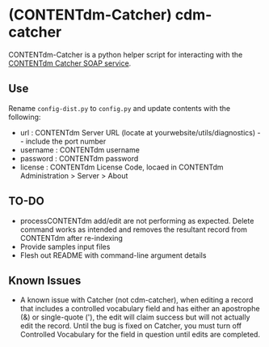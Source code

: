 # (CONTENTdm-Catcher) cdm-catcher

CONTENTdm-Catcher is a python helper script for interacting with the [CONTENTdm Catcher SOAP service](https://help.oclc.org/Metadata_Services/CONTENTdm/CONTENTdm_Catcher/Guide_to_the_CONTENTdm_Catcher).

## Use

Rename `config-dist.py` to `config.py` and update contents with the following:

- url : CONTENTdm Server URL (locate at yourwebsite/utils/diagnostics) -- include the port number
- username : CONTENTdm username
- password : CONTENTdm password
- license : CONTENTdm License Code, locaed in CONTENTdm Administration > Server > About

## TO-DO

- processCONTENTdm add/edit are not performing as expected. Delete command works as intended and removes the resultant record from CONTENTdm after re-indexing
- Provide samples input files
- Flesh out README with command-line argument details

## Known Issues

- A known issue with Catcher (not cdm-catcher), when editing a record that includes a controlled vocabulary field and has either an apostrophe (&) or single-quote ('), the edit will claim success but will not actually edit the record. Until the bug is fixed on Catcher, you must turn off Controlled Vocabulary for the field in question until edits are completed.
